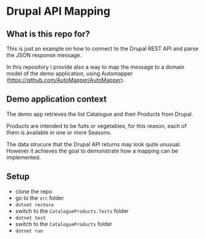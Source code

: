 # Drupal API Mapping

## What is this repo for?

This is just an example on how to connect to the Drupal REST API and parse the JSON response message.

In this repository I provide also a way to map the message to a domain model of the demo application, using Automapper (https://github.com/AutoMapper/AutoMapper).

## Demo application context
The demo app retrieves the list Catalogue and their Products from Drupal.

Products are intended to be fuits or vegetables, for this reason, each of them is available in one or more Seasons.

The data strucure that the Drupal API returns may look quite unusual. However it achieves the goal to demonstrate how a mapping can be implemented.

## Setup
- clone the repo
- go to the `src` folder
- `dotnet restore`
- switch to the `CatalogueProducts.Tests` folder
- `dotnet test`
- switch to the `CatalogueProducts` folder
- `dotnet run`